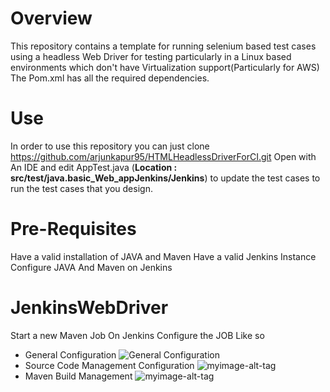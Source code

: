 # Overview
This repository contains a template for running selenium based test cases using a headless Web Driver for testing particularly in a Linux based environments which don't have Virtualization support(Particularly for AWS)
The Pom.xml has all the required dependencies.
# Use
In order to use this repository you can just clone https://github.com/arjunkapur95/HTMLHeadlessDriverForCI.git
Open with An IDE and edit AppTest.java (**Location : src/test/java.basic_Web_appJenkins/Jenkins**) to update the test cases to run the test cases that you design.  

# Pre-Requisites
Have a valid installation of JAVA and Maven 
Have a valid Jenkins Instance
Configure JAVA And Maven on Jenkins
# JenkinsWebDriver
Start a new Maven Job On Jenkins
Configure the JOB Like so

* General Configuration ![General Configuration](https://i.imgur.com/v48AVkB.png)
* Source Code Management Configuration ![myimage-alt-tag](https://i.imgur.com/gJcb2U7.png)
* Maven Build Management ![myimage-alt-tag](https://i.imgur.com/37WdYrX.png)
